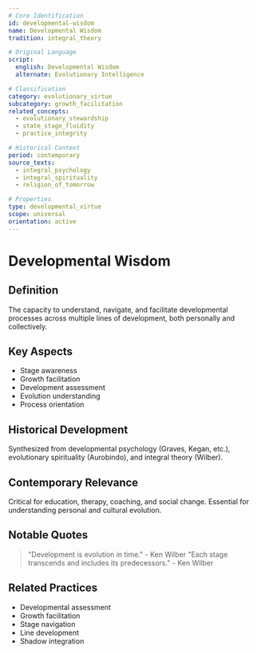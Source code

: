 ```yaml
---
# Core Identification
id: developmental-wisdom
name: Developmental Wisdom
tradition: integral_theory

# Original Language
script:
  english: Developmental Wisdom
  alternate: Evolutionary Intelligence

# Classification
category: evolutionary_virtue
subcategory: growth_facilitation
related_concepts:
  - evolutionary_stewardship
  - state_stage_fluidity
  - practice_integrity

# Historical Context
period: contemporary
source_texts:
  - integral_psychology
  - integral_spirituality
  - religion_of_tomorrow

# Properties
type: developmental_virtue
scope: universal
orientation: active
---
```


# Developmental Wisdom

## Definition
The capacity to understand, navigate, and facilitate developmental processes across multiple lines of development, both personally and collectively.

## Key Aspects
- Stage awareness
- Growth facilitation
- Development assessment
- Evolution understanding
- Process orientation

## Historical Development
Synthesized from developmental psychology (Graves, Kegan, etc.), evolutionary spirituality (Aurobindo), and integral theory (Wilber).

## Contemporary Relevance
Critical for education, therapy, coaching, and social change. Essential for understanding personal and cultural evolution.

## Notable Quotes
> "Development is evolution in time." - Ken Wilber
> "Each stage transcends and includes its predecessors." - Ken Wilber

## Related Practices
- Developmental assessment
- Growth facilitation
- Stage navigation
- Line development
- Shadow integration